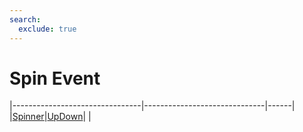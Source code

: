 ```yaml
---
search:
  exclude: true
---
```


<h1 class="heading"><span class="name">Spin Event</span></h1>

|--------------------------------|------------------------------|------|
|[Spinner](../objects/spinner.md)|[UpDown](../objects/updown.md)|&nbsp;|

